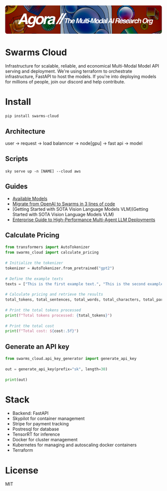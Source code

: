 [![Multi-Modality](agorabanner.png)](https://discord.gg/qUtxnK2NMf)

# Swarms Cloud
Infrastructure for scalable, reliable, and economical Multi-Modal Model API serving and deployment. We're using terraform to orchestrate infrastructure, FastAPI to host the models. If you're into deploying models for millions of people, join our discord and help contribute.


# Install
`pip install swarms-cloud`



## Architecture
user -> request -> load balanncer -> node[gpu] -> fast api -> model


## Scripts
`sky serve up -n [NAME] --cloud aws`

## Guides
- [Available Models](https://swarms.apac.ai/en/latest/swarms_cloud/available_models/)
- [Migrate from OpenAI to Swarms in 3 lines of code](https://swarms.apac.ai/en/latest/swarms_cloud/migrate_openai/)
- [Getting Started with SOTA Vision Language Models VLM](Getting Started with SOTA Vision Language Models VLM)
- [Enterprise Guide to High-Performance Multi-Agent LLM Deployments](https://swarms.apac.ai/en/latest/swarms_cloud/production_deployment/)



## Calculate Pricing
```python
from transformers import AutoTokenizer
from swarms_cloud import calculate_pricing

# Initialize the tokenizer
tokenizer = AutoTokenizer.from_pretrained("gpt2")

# Define the example texts
texts = ["This is the first example text.", "This is the second example text."]

# Calculate pricing and retrieve the results
total_tokens, total_sentences, total_words, total_characters, total_paragraphs, cost = calculate_pricing(texts, tokenizer)

# Print the total tokens processed
print(f"Total tokens processed: {total_tokens}")

# Print the total cost
print(f"Total cost: ${cost:.5f}")
```


## Generate an API key
```python
from swarms_cloud.api_key_generator import generate_api_key

out = generate_api_key(prefix="sk", length=30)

print(out)

```

# Stack
- Backend: FastAPI
- Skypilot for container management
- Stripe for payment tracking
- Postresql for database
- TensorRT for inference
- Docker for cluster management
- Kubernetes for managing and autoscaling docker containers
- Terraform


# License
MIT
